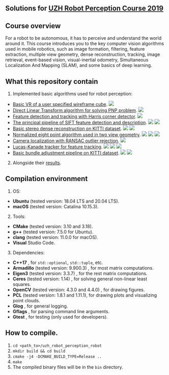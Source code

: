 Solutions for [UZH Robot Perception Course 2019](http://rpg.ifi.uzh.ch/teaching.html)
---

## Course overview
For a robot to be autonomous, it has to perceive and understand the world around it. This course introduces you to the key computer vision algorithms used in mobile robotics, such as image formation, filtering, feature extraction, multiple view geometry, dense reconstruction, tracking, image retrieval, event-based vision, visual-inertial odometry, Simultaneous Localization And Mapping (SLAM), and some basics of deep learning.

## What this repository contain
1. Implemented basic algorithms used for robot perception:
  - [Basic VR of a user specified wireframe cube](/src/01_ar_wireframe_cube).
  ![](cube_gif)
  - [Direct Linear Transform algorithm for solving PNP problem](/src/02_pnp_dlt).
  ![](reprojected_gif)
  - [Feature detection and tracking with Harris corner detector](/src/03_harris_detection_and_tracking).
  ![](harrsi_match.gif)
  - [The principal pipeline of SIFT feature detection and description](src/04_sift).
  ![](sift_keypoints_1) ![](sift_keypoints_2)
  - [Basic stereo dense reconstruction on KITTI dataset](src/05_stereo_dense_reconstruction).
  ![](disparity_map_gif) ![](point_cloud_gif)
  - [Normalized eight point algorithm used in two view geometry](src/06_two_view_geometry). 
  ![](points_2d) ![](reconstructed_left_view) ![](reconstructed_right_view)
  - [Camera localization with RANSAC outlier rejection](src/07_ransac_localization).
  ![](ransac_matching_gif)
  - [Lucas-Kanade tracker for feature tracking](src/08_lucas_kanade_tracker).
  ![](gauss_newton_iter_gif) ![](klt_tracking_gif) ![](robust_klt_tracking_git)
  - [Basic bundle adjustment pipeline on KITTI dataset](src/09_bundle_adjustment).
  ![](original_trajectory) ![](optimized_trajectory)
2. Alongside their [results](./results).

## Compilation environment
1. OS: 
  - **Ubuntu** (tested version: 18.04 LTS and 20.04 LTS).
  - **macOS**  (tested version: Catalina 10.15.3).
2. Tools: 
  - **CMake** (tested version: 3.10 and 3.18).
  - **g++**   (tested version: 7.5.0 for Ubuntu).
  - **clang** (tested version: 11.0.0 for macOS).
  - **Visual** Studio Code.
3. Dependencies:
  - **C++17**                                       , for `std::optional`, `std::tuple`, etc.
  - **Armadillo** (tested version: 9.900.3)         , for most matrix computations.
  - **Eigen3**    (tested version: 3.3.7)           , for the rest matrix computations.
  - **Ceres**     (tested version: 1.14)            , for solving general non-linear least squares.
  - **OpenCV**    (tested version: 4.3.0 and 4.4.0) , for drawing figures.
  - **PCL**       (tested version: 1.8.1 and 1.11.1), for drawing plots and visualizing point clouds.
  - **Glog**                                        , for general logging.
  - **Gflags**                                      , for parsing command line arguments.
  - **Gtest**                                       , for testing (only used for developers).

## How to compile.
1. `cd <path_to>/uzh_robot_perception_robot`
2. `mkdir build && cd build` 
3. `cmake -j4 -DCMAKE_BUILD_TYPE=Release ..` 
4. `make`
5. The compiled binary files will be in the `bin` directory.


[cube_gif]: results/01_ar_wireframe_cube/cube.gif
[reprojected_gif]:results/02_pnp_dlt/reprojected.gif
[harrsi_match.gif]:results/03_harris_detection_and_tracking/match.gif
[sift_keypoints_1]:results/04_sift/sift_left.png
[sift_keypoints_2]:results/04_sift/sift_right.png
[disparity_map_gif]:results/05_stereo_dense_reconstruction/disp_map.gif
[point_cloud_gif]:results/05_stereo_dense_reconstruction/point_cloud.gif
[points_2d]:results/06_two_view_geometry/points_2d.png
[reconstructed_left_view]:results/06_two_view_geometry/left_side_view_1.png
[reconstructed_front_view]:results/06_two_view_geometry/front_view.png
[ransac_matching_gif]:results/07_ransac_localization/ransac.gif
[gauss_newton_iter_gif]:results/08_lucas_kanade_tracker/gauss_newton_iter.gif
[klt_tracking_gif]:results/08_lucas_kanade_tracker/klt.gif
[robust_klt_tracking_git]:results/08_lucas_kanade_tracker/robust_klt.gif
[original_trajectory]:results/09_bundle_adjustment/original_trajectory.png
[optimized_trajectory]:results/09_bundle_adjustment/optimized_trajectory.png
